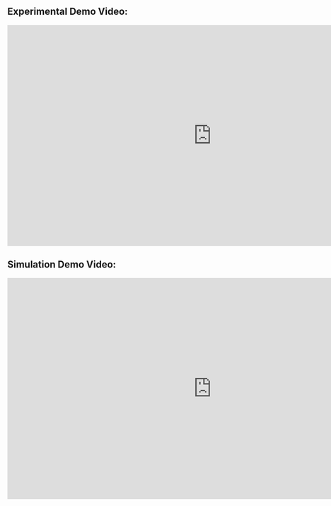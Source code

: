 ## Experimental Demo Video:

<iframe width="922" height="500" src="https://www.youtube.com/embed/NBOwHpzqXeA" title="YouTube video player" frameborder="0" allow="accelerometer; autoplay; clipboard-write; encrypted-media; gyroscope; picture-in-picture" allowfullscreen></iframe>

## Simulation Demo Video:

<iframe width="922" height="500" src="https://www.youtube.com/embed/3238WyMXyXU" title="YouTube video player" frameborder="0" allow="accelerometer; autoplay; clipboard-write; encrypted-media; gyroscope; picture-in-picture" allowfullscreen></iframe>
